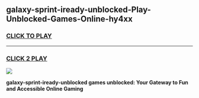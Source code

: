 
## galaxy-sprint-iready-unblocked-Play-Unblocked-Games-Online-hy4xx
<h3>
<a href="https://premium76.site?title=galaxy-sprint-iready-unblocked&ref=25A">CLICK TO PLAY</a></h3>
<hr>

<h3>
<a href="https://premium76.site?title=galaxy-sprint-iready-unblocked&ref=25A">CLICK 2 PLAY</a>
  
</h3>

<a href="https://premium76.site?title=galaxy-sprint-iready-unblocked&ref=25A"><img src="https://clearcache.store/games.png"></a>


**galaxy-sprint-iready-unblocked games unblocked: Your Gateway to Fun and Accessible Online Gaming**
